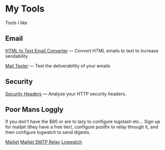 # My Tools
Tools I like

## Email

[HTML to Text Email Converter](https://templates.mailchimp.com/resources/html-to-text/) — Convert HTML emails to text to increase sendability

[Mail Tester](https://www.mail-tester.com/) — Test the deliverability of your emails

## Security

[Security Headers](https://securityheaders.com/) — Analyze your HTTP security headers.

## Poor Mans Loggly

If you don't have the $80 or are to lazy to configure logstash etc... Sign up for mailjet (they have a free tier), configure postfix to relay through it, and then configure logwatch to send digests.

[Mailjet](https://www.mailjet.com/)
[Mailjet SMTP Relay](https://www.linuxbabe.com/mail-server/postfix-smtp-relay)
[Logwatch](https://www.digitalocean.com/community/tutorials/how-to-install-and-use-logwatch-log-analyzer-and-reporter-on-a-vps)
